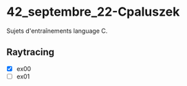 # 42_septembre_22-Cpaluszek
Sujets d'entraînements language C.

## Raytracing
- [x] ex00
- [ ] ex01
